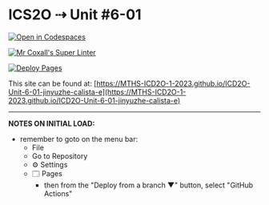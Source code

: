 # ICS2O ⇢ Unit #6-01

[![Open in Codespaces](https://classroom.github.com/assets/launch-codespace-7f7980b617ed060a017424585567c406b6ee15c891e84e1186181d67ecf80aa0.svg)](https://classroom.github.com/open-in-codespaces?assignment_repo_id=15073826)

[![Mr Coxall's Super Linter](https://github.com/MTHS-ICD2O-1-2023/ICD2O-Unit-6-01-jinyuzhe-calista-e/workflows/Mr%20Coxall's%20Super%20Linter/badge.svg)](https://github.com/MTHS-ICD2O-1-2023/ICD2O-Unit-6-01-jinyuzhe-calista-e/actions)

[![Deploy Pages](https://github.com/MTHS-ICD2O-1-2023/ICD2O-Unit-6-01-jinyuzhe-calista-e/workflows/Deploy%20Pages/badge.svg)](https://github.com/MTHS-ICD2O-1-2023/ICD2O-Unit-6-01-jinyuzhe-calista-e/actions)

This site can be found at: [https://MTHS-ICD2O-1-2023.github.io/ICD2O-Unit-6-01-jinyuzhe-calista-e](https://MTHS-ICD2O-1-2023.github.io/ICD2O-Unit-6-01-jinyuzhe-calista-e)

---

**NOTES ON INITIAL LOAD:**
- remember to goto on the menu bar:
  - File
  - Go to Repository
  - ⚙ Settings
  - 🗔 Pages
    - then from the "Deploy from a branch ▼" button, select "GitHub Actions"
